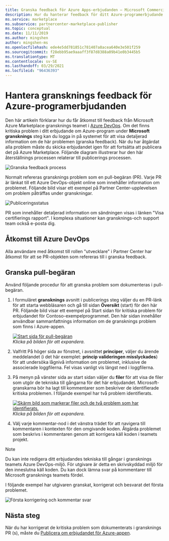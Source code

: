 ```yaml
---
title: Granska feedback för Azure Apps-erbjudanden – Microsoft Commercial Marketplace
description: Hur du hanterar feedback för ditt Azure-programerbjudande från Microsoft Azure Marketplace gransknings teamet. Du kan komma åt feedback i Azure DevOps med dina autentiseringsuppgifter för ditt partner Center.
ms.service: marketplace
ms.subservice: partnercenter-marketplace-publisher
ms.topic: conceptual
ms.date: 11/11/2019
ms.author: mingshen
author: mingshen-ms
ms.openlocfilehash: ede4e5dd781851c781407a8acea640e3e501f259
ms.sourcegitcommit: f28ebb95ae9aaaff3f87d8388a09b41e0b3445b5
ms.translationtype: MT
ms.contentlocale: sv-SE
ms.lasthandoff: 03/29/2021
ms.locfileid: "96436393"
---
```

# <a name="handling-review-feedback-for-azure-application-offers"></a>Hantera gransknings feedback för Azure-programerbjudanden

Den här artikeln förklarar hur du får åtkomst till feedback från Microsoft Azure Marketplace gransknings teamet i [Azure DevOps](https://azure.microsoft.com/services/devops/). Om det finns kritiska problem i ditt erbjudande om Azure-program under **Microsoft gransknings** steg kan du logga in på systemet för att visa detaljerad information om de här problemen (granska feedback). När du har åtgärdat alla problem måste du skicka erbjudandet igen för att fortsätta att publicera det på Azure Marketplace. Följande diagram illustrerar hur den här återställnings processen relaterar till publicerings processen.

![Granska feedback process](./media/review-feedback-process.png)

Normalt refereras gransknings problem som en pull-begäran (PR). Varje PR är länkat till ett Azure DevOps-objekt online som innehåller information om problemet. Följande bild visar ett exempel på Partner Center-upplevelsen om problem påträffas under granskningar. 

![Publiceringsstatus](./media/publishing-status.png)

PR som innehåller detaljerad information om sändningen visas i länken "Visa certifierings rapport". I komplexa situationer kan gransknings-och support team också e-posta dig.

## <a name="azure-devops-access"></a>Åtkomst till Azure DevOps

Alla användare med åtkomst till rollen "utvecklare" i Partner Center har åtkomst för att se PR-objekten som refereras till i granska feedback.

## <a name="reviewing-the-pull-request"></a>Granska pull-begäran

Använd följande procedur för att granska problem som dokumenteras i pull-begäran.

1. I formuläret **gransknings** avsnitt i publicerings steg väljer du en PR-länk för att starta webbläsaren och gå till sidan **Översikt** (start) för den här PR. Följande bild visar ett exempel på Start sidan för kritiska problem för erbjudandet för Contoso-exempelprogrammet. Den här sidan innehåller användbar sammanfattnings information om de gransknings problem som finns i Azure-appen.

    [![Start sida för pull-begäran](./media/pr-home-page-thumb.png)](./media/pr-home-page.png)
    <br/> *Klicka på bilden för att expandera.*

1. Valfritt På höger sida av fönstret, i avsnittet **principer**, väljer du ärende meddelandet (i det här exemplet: **princip valideringen misslyckades**) för att undersöka lågnivå information om problemet, inklusive de associerade loggfilerna. Fel visas vanligt vis längst ned i loggfilerna.

1. På menyn på vänster sida av start sidan väljer du **filer** för att visa de filer som utgör de tekniska till gångarna för det här erbjudandet. Microsoft-granskarna bör ha lagt till kommentarer som beskriver de identifierade kritiska problemen. I följande exempel har två problem identifierats.

    [![Skärm bild som markerar filer och de två problem som har identifierats.](./media/pr-files-page-thumb.png)](./media/pr-files-page.png)
    <br/> *Klicka på bilden för att expandera.*

1. Välj varje kommentar-nod i det vänstra trädet för att navigera till kommentaren i kontexten för den omgivande koden. Åtgärda problemet som beskrivs i kommentaren genom att korrigera käll koden i teamets projekt.

>[!Note]
>Du kan inte redigera ditt erbjudandes tekniska till gångar i gransknings teamets Azure DevOps-miljö. För utgivare är detta en skrivskyddad miljö för den inneslutna käll koden. Du kan dock lämna svar på kommentarer till Microsoft gransknings teamets fördel.

   I följande exempel har utgivaren granskat, korrigerat och besvarat det första problemet.

   ![Första korrigering och kommentar svar](./media/first-comment-reply.png)

## <a name="next-steps"></a>Nästa steg

När du har korrigerat de kritiska problem som dokumenterats i gransknings PR (s), måste du [Publicera om erbjudandet för Azure-appen](../create-new-azure-apps-offer.md).
